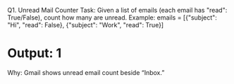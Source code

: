 Q1. Unread Mail Counter
Task: Given a list of emails (each email has "read": True/False), count how many are unread.
Example:
emails = [{"subject": "Hi", "read": False}, {"subject": "Work", "read": True}]
# Output: 1
Why: Gmail shows unread email count beside “Inbox.”